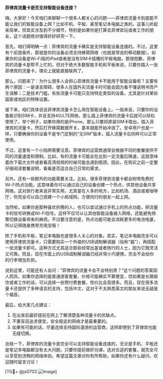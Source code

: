 **菲律宾流量卡是否支持智能设备连接？**

嗨，大家好！今天咱们来聊聊一个很多人都关心的问题——菲律宾流量卡到底能不能让我们的智能设备上网？比如手机、平板、甚至笔记本电脑之类的。这事儿听起来简单，但其实涉及到不少细节，特别是如果你是打算去菲律宾玩或者工作的朋友，这个话题绝对值得好好研究一下。

首先，咱们得明确一点：菲律宾的流量卡确实是支持智能设备连接的。不过，这里有个前提条件，那就是你的设备必须支持蜂窝网络（也就是常说的移动数据）。如果你的设备是Wi-Fi版的iPad或者是没有SIM卡插槽的平板电脑，那很抱歉，菲律宾的流量卡是帮不上忙的。但对于绝大多数智能手机和平板来说，只要你插入一张菲律宾的流量卡，理论上就能直接联网了。

那么，问题来了：为什么很多人会担心菲律宾流量卡不能用于智能设备呢？主要有两个原因：一是语言障碍，很多人在国外买流量卡时可能会因为看不懂说明书而产生误解；二是技术门槛，有些流量卡可能只支持特定类型的设备，尤其是针对某些国家或地区的特殊设置。

接下来，咱们具体说说菲律宾流量卡怎么用在智能设备上。一般来说，只要你的设备能识别SIM卡，并且支持4G/LTE网络，那么插上菲律宾的流量卡后就可以轻松使用了。举个例子，如果你用的是iPhone，那么只要将原装SIM卡取出，插入菲律宾的流量卡，然后打开蜂窝数据开关，基本就能开始冲浪了。安卓用户也是一样，只要确保你的设备不是专门定制的“无SIM”版本，插入流量卡后同样可以正常使用。

不过，这里有一个小陷阱需要注意。菲律宾的运营商通常会根据不同的套餐提供不同的流量速度和限制。比如，有的流量卡可能会在达到一定流量后降速，这就意味着你下载大文件或者看高清视频的时候可能会遇到瓶颈。因此，在购买之前一定要仔细阅读套餐说明，看看是否适合自己日常的需求。

另外，还有一些额外的功能需要关注。比如，很多菲律宾流量卡都会附带免费的Wi-Fi热点功能。这意味着你可以通过自己的设备创建一个热点，供其他设备共享网络。这对旅行者来说非常实用，尤其是在人多的地方，比如机场、酒店或者咖啡厅，你完全可以自己搭建一个小局域网，方便同行的朋友一起上网。

当然啦，如果你是那种喜欢折腾的人，也可以尝试通过手机上的热点功能，把流量卡的信号转换成Wi-Fi信号。这样不仅可以让其他智能设备接入网络，还能避免频繁切换设备带来的麻烦。不过要注意的是，热点功能可能会消耗更多的电池电量，所以记得随身携带充电宝哦！

除了手机和平板，笔记本电脑也是很多人关心的对象。其实，笔记本电脑完全可以使用菲律宾流量卡，只需要购买一个外接的USB调制解调器（俗称“猫”），再搭配一张流量卡即可。这种方式尤其适合那些经常出差或者旅行的人士，因为它既灵活又可靠。而且，现在市面上的USB调制解调器已经非常小巧便携，完全不会给你的行李增加负担。

说到这里，可能还有人会问：“菲律宾的流量卡会不会特别贵？”这个问题的答案因人而异。如果你选择的是普通游客套餐，价格可能确实不算便宜，但如果是长期居住或者工作的话，可以选择一些预付费套餐，性价比会高很多。而且，现在很多流量卡还提供了多种语言的支持，包括中文，这对于不太熟悉英文的朋友来说无疑是个福音。

最后，给大家几点建议：
1. 在出发前最好提前在网上了解清楚各种流量卡的优缺点。
2. 不要盲目追求便宜，安全稳定的网络才是最重要的。
3. 如果有可能的话，尽量选择支持国际漫游的运营商，这样即使到了菲律宾也能无缝切换。

总结一下，菲律宾的流量卡是完全可以支持智能设备连接的，无论是手机、平板还是笔记本电脑都没有太大问题。只要你提前做好功课，选对合适的套餐，就完全可以享受到流畅的网络体验。希望这篇文章对你有所帮助，如果你还有什么疑问，欢迎随时留言讨论！

[TG💪+ @jx0703 ![Image](https://github.com/user-attachments/assets/dbca1d08-cadb-493c-b0ec-ad6f7a83f270)]